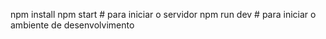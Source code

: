npm install
npm start # para iniciar o servidor
npm run dev # para iniciar o ambiente de desenvolvimento
